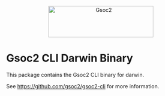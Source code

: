 <p align="center">
  <a href="https://gsoc2.github.io/?utm_source=github&utm_medium=logo" target="_blank">
    <img src="https://gsoc2-brand.storage.googleapis.com/gsoc2-wordmark-dark-280x84.png" alt="Gsoc2" width="280" height="84">
  </a>
</p>

# Gsoc2 CLI Darwin Binary

This package contains the Gsoc2 CLI binary for darwin.

See https://github.com/gsoc2/gsoc2-cli for more information.
